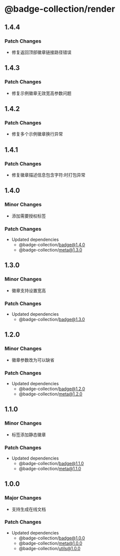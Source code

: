 # @badge-collection/render

## 1.4.4

### Patch Changes

- 修复返回顶部徽章链接路径错误

## 1.4.3

### Patch Changes

- 修复示例徽章无效宽高参数问题

## 1.4.2

### Patch Changes

- 修复多个示例徽章换行异常

## 1.4.1

### Patch Changes

- 修复徽章描述信息包含字符:时打包异常

## 1.4.0

### Minor Changes

- 添加需要授权标签

### Patch Changes

- Updated dependencies
  - @badge-collection/badge@1.4.0
  - @badge-collection/meta@1.3.0

## 1.3.0

### Minor Changes

- 徽章支持设置宽高

### Patch Changes

- Updated dependencies
  - @badge-collection/badge@1.3.0

## 1.2.0

### Minor Changes

- 徽章参数改为可以缺省

### Patch Changes

- Updated dependencies
  - @badge-collection/badge@1.2.0
  - @badge-collection/meta@1.2.0

## 1.1.0

### Minor Changes

- 标签添加静态徽章

### Patch Changes

- Updated dependencies
  - @badge-collection/badge@1.1.0
  - @badge-collection/meta@1.1.0

## 1.0.0

### Major Changes

- 支持生成在线文档

### Patch Changes

- Updated dependencies
  - @badge-collection/badge@1.0.0
  - @badge-collection/meta@1.0.0
  - @badge-collection/utils@1.0.0

